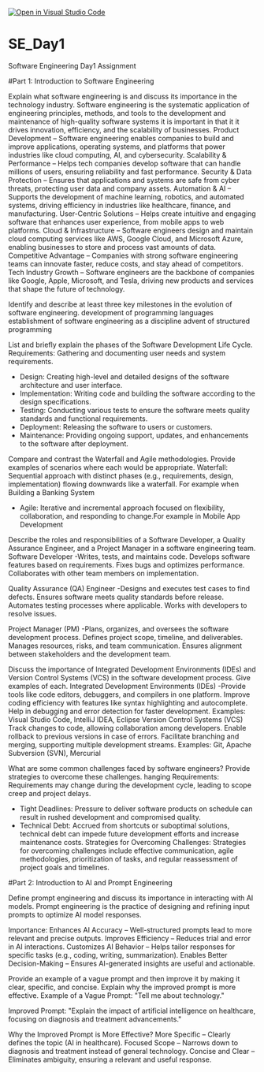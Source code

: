 [![Open in Visual Studio Code](https://classroom.github.com/assets/open-in-vscode-2e0aaae1b6195c2367325f4f02e2d04e9abb55f0b24a779b69b11b9e10269abc.svg)](https://classroom.github.com/online_ide?assignment_repo_id=18516013&assignment_repo_type=AssignmentRepo)
# SE_Day1
Software Engineering Day1 Assignment

#Part 1: Introduction to Software Engineering

Explain what software engineering is and discuss its importance in the technology industry.
Software engineering is the systematic application of engineering principles, methods, and tools to the development and maintenance of high-quality software systems
it is important in that it it drives innovation, efficiency, and the scalability of businesses. 
Product Development – Software engineering enables companies to build and improve applications, operating systems, and platforms that power industries like cloud computing, AI, and cybersecurity.
Scalability & Performance – Helps tech companies develop software that can handle millions of users, ensuring reliability and fast performance.
Security & Data Protection – Ensures that applications and systems are safe from cyber threats, protecting user data and company assets.
Automation & AI – Supports the development of machine learning, robotics, and automated systems, driving efficiency in industries like healthcare, finance, and manufacturing.
User-Centric Solutions – Helps create intuitive and engaging software that enhances user experience, from mobile apps to web platforms.
Cloud & Infrastructure – Software engineers design and maintain cloud computing services like AWS, Google Cloud, and Microsoft Azure, enabling businesses to store and process vast amounts of data.
Competitive Advantage – Companies with strong software engineering teams can innovate faster, reduce costs, and stay ahead of competitors.
Tech Industry Growth – Software engineers are the backbone of companies like Google, Apple, Microsoft, and Tesla, driving new products and services that shape the future of technology.

Identify and describe at least three key milestones in the evolution of software engineering.
development of programming languages
establishment of software engineering as a discipline
advent of structured programming


List and briefly explain the phases of the Software Development Life Cycle.
Requirements: Gathering and documenting user needs and system requirements.
  - Design: Creating high-level and detailed designs of the software architecture and user interface.
  - Implementation: Writing code and building the software according to the design specifications.
  - Testing: Conducting various tests to ensure the software meets quality standards and functional requirements.
  - Deployment: Releasing the software to users or customers.
  - Maintenance: Providing ongoing support, updates, and enhancements to the software after deployment.



Compare and contrast the Waterfall and Agile methodologies. Provide examples of scenarios where each would be appropriate.
Waterfall: Sequential approach with distinct phases (e.g., requirements, design, implementation) flowing downwards like a waterfall. For example when Building a Banking System
  - Agile: Iterative and incremental approach focused on flexibility, collaboration, and responding to change.For example in Mobile App Development 


Describe the roles and responsibilities of a Software Developer, a Quality Assurance Engineer, and a Project Manager in a software engineering team.
Software Developer
-Writes, tests, and maintains code.
Develops software features based on requirements.
Fixes bugs and optimizes performance.
Collaborates with other team members on implementation.

Quality Assurance (QA) Engineer
-Designs and executes test cases to find defects.
Ensures software meets quality standards before release.
Automates testing processes where applicable.
Works with developers to resolve issues.

Project Manager (PM)
-Plans, organizes, and oversees the software development process.
Defines project scope, timeline, and deliverables.
Manages resources, risks, and team communication.
Ensures alignment between stakeholders and the development team.


Discuss the importance of Integrated Development Environments (IDEs) and Version Control Systems (VCS) in the software development process. Give examples of each.
Integrated Development Environments (IDEs)
-Provide tools like code editors, debuggers, and compilers in one platform.
Improve coding efficiency with features like syntax highlighting and autocomplete.
Help in debugging and error detection for faster development.
Examples: Visual Studio Code, IntelliJ IDEA, Eclipse
Version Control Systems (VCS)
Track changes to code, allowing collaboration among developers.
Enable rollback to previous versions in case of errors.
Facilitate branching and merging, supporting multiple development streams.
Examples: Git, Apache Subversion (SVN), Mercurial


What are some common challenges faced by software engineers? Provide strategies to overcome these challenges.
hanging Requirements: Requirements may change during the development cycle, leading to scope creep and project delays.
  - Tight Deadlines: Pressure to deliver software products on schedule can result in rushed development and compromised quality.
  - Technical Debt: Accrued from shortcuts or suboptimal solutions, technical debt can impede future development efforts and increase maintenance costs.
Strategies for Overcoming Challenges: Strategies for overcoming challenges include effective communication, agile methodologies, prioritization of tasks, and regular reassessment of project goals and timelines.

#Part 2: Introduction to AI and Prompt Engineering


Define prompt engineering and discuss its importance in interacting with AI models.
Prompt engineering is the practice of designing and refining input prompts to optimize AI model responses.

Importance:
Enhances AI Accuracy – Well-structured prompts lead to more relevant and precise outputs.
Improves Efficiency – Reduces trial and error in AI interactions.
Customizes AI Behavior – Helps tailor responses for specific tasks (e.g., coding, writing, summarization).
Enables Better Decision-Making – Ensures AI-generated insights are useful and actionable.


Provide an example of a vague prompt and then improve it by making it clear, specific, and concise. Explain why the improved prompt is more effective.
Example of a Vague Prompt:
"Tell me about technology."

Improved Prompt:
"Explain the impact of artificial intelligence on healthcare, focusing on diagnosis and treatment advancements."

Why the Improved Prompt is More Effective?
More Specific – Clearly defines the topic (AI in healthcare).
Focused Scope – Narrows down to diagnosis and treatment instead of general technology.
Concise and Clear – Eliminates ambiguity, ensuring a relevant and useful response.

